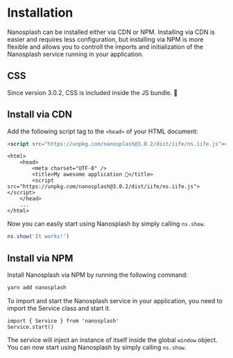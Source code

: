 <script setup>
import Card from '../../.vitepress/theme/vue/Card.vue'
</script>

# Installation

Nanosplash can be installed either via CDN or NPM. Installing via CDN is easier and requires less configuration, but installing via NPM is more flexible and allows you to controll the imports and initialization of the Nanosplash service running in your application.

## CSS

Since version 3.0.2, CSS is included inside the JS bundle. 🎉

## Install via CDN

Add the following script tag to the `<head>` of your HTML document:

```html
<script src="https://unpkg.com/nanosplash@3.0.2/dist/iife/ns.iife.js"></script>
```

```html{5}
<html>
	<head>
		<meta charset="UTF-8" />
		<title>My awesome application 🚀</title>
		<script src="https://unpkg.com/nanosplash@3.0.2/dist/iife/ns.iife.js"></script>
	</head>
	...
</html>
```

Now you can easily start using Nanosplash by simply calling `ns.show`.

```ts
ns.show('It works!')
```

## Install via NPM

Install Nanosplash via NPM by running the following command:

```bash
yarn add nanosplash
```

To import and start the Nanosplash service in your application, you need to import the Service class and start it.

```js{2}
import { Service } from 'nanosplash'
Service.start()
```

The service will inject an instance of itself inside the global `window` object. You can now start using Nanosplash by simply calling `ns.show`.
